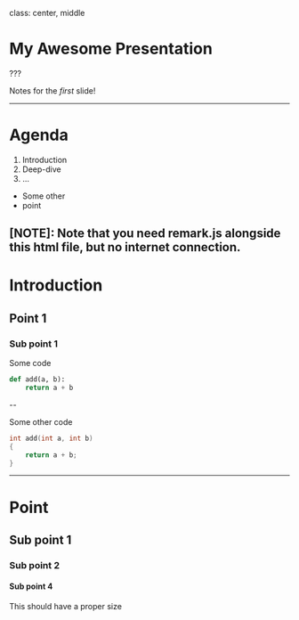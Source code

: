 class: center, middle

# My Awesome Presentation

???

Notes for the _first_ slide!

---

# Agenda

1. Introduction
2. Deep-dive
3. ...

- Some other
- point

[NOTE]: Note that you need remark.js alongside this html file, but no internet connection.
---

# Introduction

## Point 1

### Sub point 1

Some code

```python
def add(a, b):
    return a + b
```

--

Some other code

```c
int add(int a, int b)
{
    return a + b;
}
```

---

# Point

## Sub point 1

### Sub point 2

#### Sub point 4

This should have a proper size